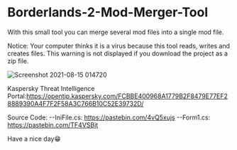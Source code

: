 

# Borderlands-2-Mod-Merger-Tool
With this small tool you can merge several mod files into a single mod file.

Notice:
Your computer thinks it is a virus because this tool reads, writes and creates files.
This warning is not displayed if you download the project as a zip file.

![Screenshot 2021-08-15 014720](https://user-images.githubusercontent.com/87282960/129462822-69bdde67-bec3-49fb-adb6-875ba2269b97.jpg)

Kaspersky Threat Intelligence Portal:https://opentip.kaspersky.com/FCBBE400968A1779B2F8479E77EF28889390A4F7F2F58A3C766B10C52E39732D/

Source Code:
--IniFile.cs: https://pastebin.com/4vQ5xujs
--Form1.cs: https://pastebin.com/TF4VSBjt

Have a nice day😁
